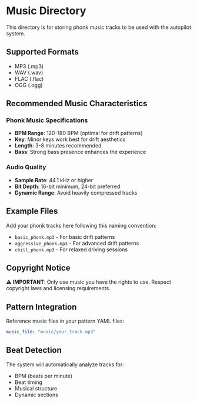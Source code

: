 # Music Directory

This directory is for storing phonk music tracks to be used with the autopilot system.

## Supported Formats

- MP3 (.mp3)
- WAV (.wav) 
- FLAC (.flac)
- OGG (.ogg)

## Recommended Music Characteristics

### Phonk Music Specifications
- **BPM Range**: 120-180 BPM (optimal for drift patterns)
- **Key**: Minor keys work best for drift aesthetics
- **Length**: 3-8 minutes recommended
- **Bass**: Strong bass presence enhances the experience

### Audio Quality
- **Sample Rate**: 44.1 kHz or higher
- **Bit Depth**: 16-bit minimum, 24-bit preferred
- **Dynamic Range**: Avoid heavily compressed tracks

## Example Files

Add your phonk tracks here following this naming convention:
- `basic_phonk.mp3` - For basic drift patterns
- `aggressive_phonk.mp3` - For advanced drift patterns  
- `chill_phonk.mp3` - For relaxed driving sessions

## Copyright Notice

⚠️ **IMPORTANT**: Only use music you have the rights to use. Respect copyright laws and licensing requirements.

## Pattern Integration

Reference music files in your pattern YAML files:

```yaml
music_file: "music/your_track.mp3"
```

## Beat Detection

The system will automatically analyze tracks for:
- BPM (beats per minute)
- Beat timing
- Musical structure
- Dynamic sections